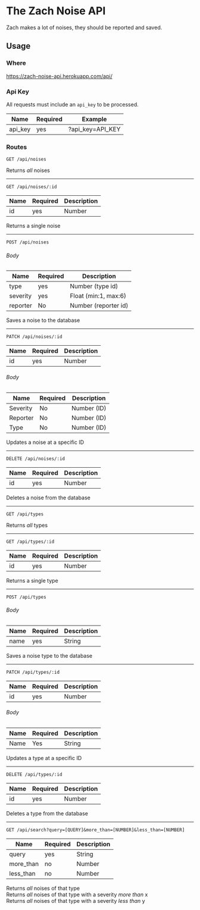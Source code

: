 # The Zach Noise API

Zach makes a lot of noises, they should be reported and saved.

## Usage

### Where

https://zach-noise-api.herokuapp.com/api/

### Api Key

All requests must include an ```api_key``` to be processed.

| Name      | Required  | Example           |
| --------- | --------- | ----------------- |
| api_key   | yes       | ?api_key=API_KEY  |


### Routes


```GET /api/noises```

Returns _all_ noises

-----

```GET /api/noises/:id```

| Name  | Required  | Description   |
| ----- | --------- | ------------- |
| id    | yes       | Number        |

Returns a single noise

-----

```POST /api/noises```

###### Body

| Name      | Required  | Description           |
| --------- | --------- | --------------------- |   
| type      | yes       | Number (type id)      |
| severity  | yes       | Float (min:1, max:6)  |
| reporter  | No        | Number (reporter id)  |

Saves a noise to the database

-----

```PATCH /api/noises/:id```

| Name  | Required  | Description   |
| ----- | --------- | ------------- |
| id    | yes       | Number        |

###### Body

| Name      | Required  | Description   |
| --------- | --------- | ------------- |   
| Severity  | No        | Number (ID)   |
| Reporter  | No        | Number (ID)   |
| Type      | No        | Number (ID)   |

Updates a noise at a specific ID

-----

```DELETE /api/noises/:id```

| Name      | Required  | Description   |
| --------- | --------- | ------------- |   
| id        | yes       | Number        |

Deletes a noise from the database

-----

```GET /api/types```

Returns _all_ types

-----

```GET /api/types/:id```

| Name  | Required  | Description   |
| ----- | --------- | ------------- |
| id    | yes       | Number        |

Returns a single type

-----

```POST /api/types```

###### Body

| Name      | Required  | Description   |
| --------- | --------- | ------------- |   
| name      | yes       | String        |

Saves a noise type to the database

-----

```PATCH /api/types/:id```

| Name  | Required  | Description   |
| ----- | --------- | ------------- |
| id    | yes       | Number        |

###### Body

| Name      | Required  | Description   |
| --------- | --------- | ------------- |   
| Name      | Yes       | String        |

Updates a type at a specific ID

-----

```DELETE /api/types/:id```

| Name      | Required  | Description   |
| --------- | --------- | ------------- |   
| id        | yes       | Number        |

Deletes a type from the database

-----

```GET /api/search?query=[QUERY]&more_than=[NUMBER]&less_than=[NUMBER]```

| Name       | Required  | Description   |
| ---------- | --------- | ------------- |   
| query      | yes       | String        |
| more_than  | no        | Number        |
| less_than  | no        | Number        |

Returns _all_ noises of that type  
Returns _all_ noises of that type with a severity _more than_ x  
Returns _all_ noises of that type with a severity _less than_ y
